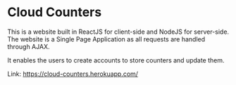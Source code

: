 # Cloud Counters

This is a website built in ReactJS for client-side and NodeJS for server-side. The website is a Single Page Application as all requests are handled through AJAX.

It enables the users to create accounts to store counters and update them.

Link: https://cloud-counters.herokuapp.com/



